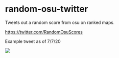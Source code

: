 # random-osu-twitter
Tweets out a random score from osu on ranked maps.

https://twitter.com/RandomOsuScores

Example tweet as of 7/7/20

![](https://i.imgur.com/hvJMJF2.png)

